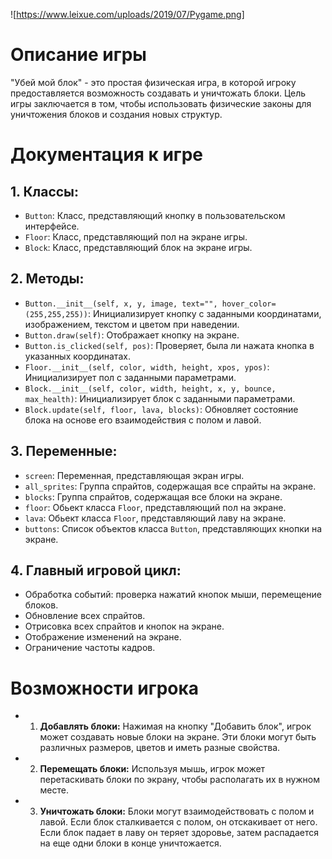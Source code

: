 ![https://www.leixue.com/uploads/2019/07/Pygame.png]
# Описание игры

"Убей мой блок" - это простая физическая игра, в которой игроку предоставляется возможность создавать и уничтожать блоки. Цель игры заключается в том, чтобы использовать физические законы для уничтожения блоков и создания новых структур.

# **Документация к игре**

## 1. **Классы:**
   - `Button`: Класс, представляющий кнопку в пользовательском интерфейсе.
   - `Floor`: Класс, представляющий пол на экране игры.
   - `Block`: Класс, представляющий блок на экране игры.

## 2. **Методы:**
   - `Button.__init__(self, x, y, image, text="", hover_color=(255,255,255))`: Инициализирует кнопку с заданными координатами, изображением, текстом и цветом при наведении.
   - `Button.draw(self)`: Отображает кнопку на экране.
   - `Button.is_clicked(self, pos)`: Проверяет, была ли нажата кнопка в указанных координатах.
   - `Floor.__init__(self, color, width, height, xpos, ypos)`: Инициализирует пол с заданными параметрами.
   - `Block.__init__(self, color, width, height, x, y, bounce, max_health)`: Инициализирует блок с заданными параметрами.
   - `Block.update(self, floor, lava, blocks)`: Обновляет состояние блока на основе его взаимодействия с полом и лавой.

## 3. **Переменные:**
   - `screen`: Переменная, представляющая экран игры.
   - `all_sprites`: Группа спрайтов, содержащая все спрайты на экране.
   - `blocks`: Группа спрайтов, содержащая все блоки на экране.
   - `floor`: Обьект класса `Floor`, представляющий пол на экране.
   - `lava`: Обьект класса `Floor`, представляющий лаву на экране.
   - `buttons`: Список объектов класса `Button`, представляющих кнопки на экране.

## 4. **Главный игровой цикл:**
   - Обработка событий: проверка нажатий кнопок мыши, перемещение блоков.
   - Обновление всех спрайтов.
   - Отрисовка всех спрайтов и кнопок на экране.
   - Отображение изменений на экране.
   - Ограничение частоты кадров.


# Возможности игрока

- 1. **Добавлять блоки:** Нажимая на кнопку "Добавить блок", игрок может создавать новые блоки на экране. Эти блоки могут быть различных размеров, цветов и иметь разные свойства.

- 2. **Перемещать блоки:** Используя мышь, игрок может перетаскивать блоки по экрану, чтобы располагать их в нужном месте.

- 3. **Уничтожать блоки:** Блоки могут взаимодействовать с полом и лавой. Если блок сталкивается с полом, он отскакивает от него. Если блок падает в лаву он теряет здоровье, затем распадается на еще одни блоки в конце уничтожается.
